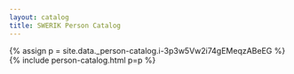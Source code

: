 ```yaml
---
layout: catalog
title: SWERIK Person Catalog
---
```

{% assign p = site.data._person-catalog.i-3p3w5Vw2i74gEMeqzABeEG %}
{% include person-catalog.html p=p %}


